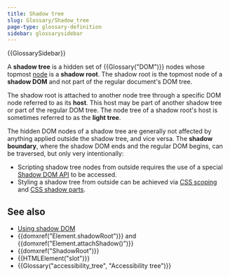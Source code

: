 ```yaml
---
title: Shadow tree
slug: Glossary/Shadow_tree
page-type: glossary-definition
sidebar: glossarysidebar
---
```


{{GlossarySidebar}}

A **shadow tree** is a hidden set of {{Glossary("DOM")}} nodes whose topmost [node](/en-US/docs/Glossary/Node/DOM) is a **shadow root**. The shadow root is the topmost node of a **shadow DOM** and not part of the regular document's DOM tree.

The shadow root is attached to another node tree through a specific DOM node referred to as its **host**. This host may be part of another shadow tree or part of the regular DOM tree. The node tree of a shadow root's host is sometimes referred to as the **light tree**.

The hidden DOM nodes of a shadow tree are generally not affected by anything applied outside the shadow tree, and vice versa. The **shadow boundary**, where the shadow DOM ends and the regular DOM begins, can be traversed, but only very intentionally:

- Scripting shadow tree nodes from outside requires the use of a special [Shadow DOM API](/en-US/docs/Web/API/Web_components/Using_shadow_DOM) to be accessed.
- Styling a shadow tree from outside can be achieved via [CSS scoping](/en-US/docs/Web/CSS/CSS_scoping) and [CSS shadow parts](/en-US/docs/Web/CSS/CSS_shadow_parts).

## See also

- [Using shadow DOM](/en-US/docs/Web/API/Web_components/Using_shadow_DOM)
- {{domxref("Element.shadowRoot")}} and {{domxref("Element.attachShadow()")}}
- {{domxref("ShadowRoot")}}
- {{HTMLElement("slot")}}
- {{Glossary("accessibility_tree", "Accessibility tree")}}
